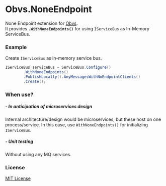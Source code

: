 ﻿Obvs.NoneEndpoint
===

None Endpoint extension for [Obvs](https://github.com/christopherread/Obvs).<br> It provides **`.WithNoneEndpoints()`** for using `IServiceBus` as In-Memory ServiceBus.

### Example

Create `IServiceBus` as in-memory service bus.
```csharp
IServiceBus serviceBus = ServiceBus.Configure()
        .WithNoneEndpoints()
        .PublishLocally().AnyMessagesWithNoEndpointClients()
        .Create();
```

### When use?
##### - In anticipation of microservices design
 Internal architecture/design would be microservices, but these host on one process/service. In this case, use `WithNoneEndpoints()` for initializing `IServiceBus`. 


##### - Unit testing
Without using any MQ services.

### License
[MIT License](./LICENSE)